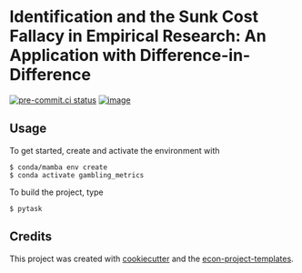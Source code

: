 # Identification and the Sunk Cost Fallacy in Empirical Research: An Application with Difference-in-Difference


[![pre-commit.ci status](https://results.pre-commit.ci/badge/github/jstolt3/gambling_metrics/main.svg)](https://results.pre-commit.ci/latest/github/jstolt3/gambling_metrics/main)
[![image](https://img.shields.io/badge/code%20style-black-000000.svg)](https://github.com/psf/black)

## Usage

To get started, create and activate the environment with

```console
$ conda/mamba env create
$ conda activate gambling_metrics
```

To build the project, type

```console
$ pytask
```

## Credits

This project was created with [cookiecutter](https://github.com/audreyr/cookiecutter)
and the
[econ-project-templates](https://github.com/OpenSourceEconomics/econ-project-templates).
